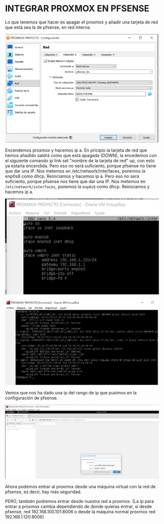 # INTEGRAR PROXMOX EN PFSENSE

Lo que tenemos que hacer es apagar el proxmox y añadir una tarjeta de red que está sea la de pfsense, en red interna.

![image](imagenes/1-integrar.png)

Encendemos proxmox y hacemos ip a. En pricipio la tarjeta de red que hemos añadido saldrá como que está apagada (DOWN), la encedemos con el siguiente comando ip link set "nombre de la tarjeta de red" up, con esto ya estaría encendida. Pero eso no será suficiento, porque pfsense no tiene que dar una IP. Nos metemos en /etc/network/interfaces, ponemos la enp0s8 como dhcp. Reiniciamos y hacemos ip a. Pero eso no será suficiento, porque pfsense nos tiene que dar una IP. Nos metemos en `/etc/network/interfaces`, ponemos la `enp0s8` como dhcp. Reiniciamos y hacemos ip a.

![image](imagenes/2-integrar.png)



![image](imagenes/3-integrar.png)

Vemos que nos ha dado una ip del rango de ip que pusimos en la configuración de pfsense.

![image](imagenes/4-integrar.png)

Ahora podemos entrar al proxmox desde una máquina virtual con la red de pfsense, es decir, hay más seguridad.



PERO, también podremos entrar desde nuestra red a proxmox. (La ip para entrar a proxmox cambia dependiendo de donde quieras entrar, si desde pfsense, red 192.168.100.101:8006 o desde la máquina normal proxmox red 192.168.1.120:8006)

